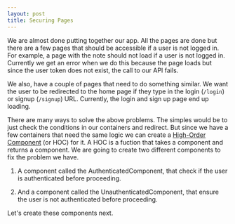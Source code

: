 ```yaml
---
layout: post
title: Securing Pages
---
```


We are almost done putting together our app. All the pages are done but there are a few pages that should be accessible if a user is not logged in. For example, a page with the note should not load if a user is not logged in. Currently we get an error when we do this because the page loads but since the user token does not exist, the call to our API fails.

We also, have a couple of pages that need to do something similar. We want the user to be redirected to the home page if they type in the login (`/login`) or signup (`/signup`) URL. Currently, the login and sign up page end up loading.

There are many ways to solve the above problems. The simples would be to just check the conditions in our containers and redirect. But since we have a few containers that need the same logic we can create a [High-Order Component](https://facebook.github.io/react/docs/higher-order-components.html) (or HOC) for it. A HOC is a fuction that takes a component and returns a component. We are going to create two different components to fix the problem we have.

1. A component called the AuthenticatedComponent, that check if the user is authenticated before proceeding.

2. And a component called the UnauthenticatedComponent, that ensure the user is not authenticated before proceeding.

Let's create these components next.
